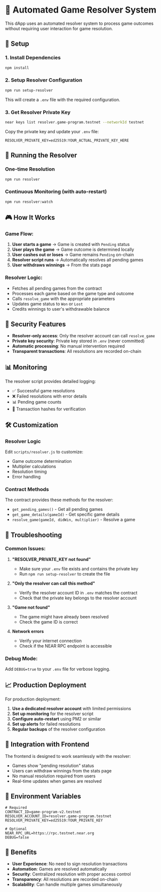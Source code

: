 # 🎯 Automated Game Resolver System

This dApp uses an automated resolver system to process game outcomes without requiring user interaction for game resolution.

## 🔧 Setup

### 1. Install Dependencies
```bash
npm install
```

### 2. Setup Resolver Configuration
```bash
npm run setup-resolver
```

This will create a `.env` file with the required configuration.

### 3. Get Resolver Private Key
```bash
near keys list resolver.game-program.testnet --networkId testnet
```

Copy the private key and update your `.env` file:
```env
RESOLVER_PRIVATE_KEY=ed25519:YOUR_ACTUAL_PRIVATE_KEY_HERE
```

## 🚀 Running the Resolver

### One-time Resolution
```bash
npm run resolver
```

### Continuous Monitoring (with auto-restart)
```bash
npm run resolver:watch
```

## 🎮 How It Works

### Game Flow:
1. **User starts a game** → Game is created with `Pending` status
2. **User plays the game** → Game outcome is determined locally
3. **User cashes out or loses** → Game remains `Pending` on-chain
4. **Resolver script runs** → Automatically resolves all pending games
5. **User withdraws winnings** → From the stats page

### Resolver Logic:
- Fetches all pending games from the contract
- Processes each game based on the game type and outcome
- Calls `resolve_game` with the appropriate parameters
- Updates game status to `Won` or `Lost`
- Credits winnings to user's withdrawable balance

## 🔐 Security Features

- **Resolver-only access**: Only the resolver account can call `resolve_game`
- **Private key security**: Private key stored in `.env` (never committed)
- **Automatic processing**: No manual intervention required
- **Transparent transactions**: All resolutions are recorded on-chain

## 📊 Monitoring

The resolver script provides detailed logging:
- ✅ Successful game resolutions
- ❌ Failed resolutions with error details
- 📊 Pending game counts
- 🔗 Transaction hashes for verification

## 🛠️ Customization

### Resolver Logic
Edit `scripts/resolver.js` to customize:
- Game outcome determination
- Multiplier calculations
- Resolution timing
- Error handling

### Contract Methods
The contract provides these methods for the resolver:
- `get_pending_games()` - Get all pending games
- `get_game_details(gameId)` - Get specific game details
- `resolve_game(gameId, didWin, multiplier)` - Resolve a game

## 🚨 Troubleshooting

### Common Issues:

1. **"RESOLVER_PRIVATE_KEY not found"**
   - Make sure your `.env` file exists and contains the private key
   - Run `npm run setup-resolver` to create the file

2. **"Only the resolver can call this method"**
   - Verify the resolver account ID in `.env` matches the contract
   - Check that the private key belongs to the resolver account

3. **"Game not found"**
   - The game might have already been resolved
   - Check the game ID is correct

4. **Network errors**
   - Verify your internet connection
   - Check if the NEAR RPC endpoint is accessible

### Debug Mode:
Add `DEBUG=true` to your `.env` file for verbose logging.

## 📈 Production Deployment

For production deployment:

1. **Use a dedicated resolver account** with limited permissions
2. **Set up monitoring** for the resolver script
3. **Configure auto-restart** using PM2 or similar
4. **Set up alerts** for failed resolutions
5. **Regular backups** of the resolver configuration

## 🔄 Integration with Frontend

The frontend is designed to work seamlessly with the resolver:
- Games show "pending resolution" status
- Users can withdraw winnings from the stats page
- No manual resolution required from users
- Real-time updates when games are resolved

## 📝 Environment Variables

```env
# Required
CONTRACT_ID=game-program-v2.testnet
RESOLVER_ACCOUNT_ID=resolver.game-program.testnet
RESOLVER_PRIVATE_KEY=ed25519:YOUR_PRIVATE_KEY

# Optional
NEAR_RPC_URL=https://rpc.testnet.near.org
DEBUG=false
```

## 🎯 Benefits

- **User Experience**: No need to sign resolution transactions
- **Automation**: Games are resolved automatically
- **Security**: Centralized resolution with proper access control
- **Transparency**: All resolutions are recorded on-chain
- **Scalability**: Can handle multiple games simultaneously
